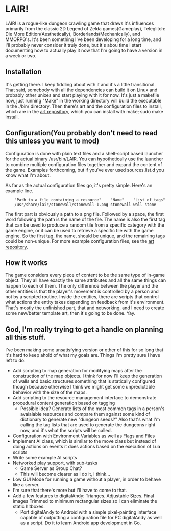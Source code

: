 LAIR!
=====

LAIR! is a rogue-like dungeon crawling game that draws it's influences primarily
from the classic 2D Legend of Zelda games(Gameplay), Teleglitch: Die More
Edition(Aesthetically), Borderlands(Mechanically), and MMORPG's. It's been
something I've been developing for a long time, and I'll probably never consider
it truly done, but it's abou time I start documenting how to actually play it
now that I'm going to have a version in a week or two.

Installation
------------

It's getting there. I keep fiddling about with it and it's a little
transitional. That said, somebody with all the dependencies can build it on
Linux and probably other unixes and start playing with it for now. It's just
a makefile now, just running "Make" in the working directory will build the
executable in the ./bin/ directory. Then there's art and the configuration files
to install, which are in the [art repository](https://github.com/cmotc/lairart),
which you can install with make; sudo make install.

Configuration(You probably don't need to read this unless you want to mod)
--------------------------------------------------------------------------

Configuration is done with plain text files and a shell-script based launcher
for the actual binary /usr/bin/LAIR. You can hypothetically use the launcher
to combine multiple configuration files together and expand the content of the
game. Examples forthcoming, but if you've ever used sources.list.d you know
what I'm about.

As far as the actual configuration files go, it's pretty simple. Here's an
example line.

        "Path to a file containing a resource"    "Name"    "List of tags"
        /usr/share/lair/stonewall/stonewall-1.png stonewall wall stone

The first part is obviously a path to a png file. Followed by a space, the first
word following the path is the name of the file. The name is also the first tag
that can be used to produce a random tile from a specific category with the game
engine, or it can be used to retrieve a specific tile with the game engine. So
the first tag, the name, should be unique, and the remaining tags could be
non-unique. For more example configuration files, see the [art repository](https://github.com/cmotc/lairart).

How it works
------------

The game considers every piece of content to be the same type of in-game object.
They all have exactly the same attributes and all the same things can happen to
each of them. The only difference between the player and the other entities is
that the player's movement is controlled by a person and not by a scripted
routine. Inside the entities, there are scripts that control what actions the
entity takes depending on feedback from it's environment. That's mostly the
unfinished part, that and networking, and I need to create some new/better
template art, then it's going to be done. Yay.

God, I'm really trying to get a handle on planning all this stuff.
------------------------------------------------------------------

I've been making some unsatisfying version or other of this for so long that
it's hard to keep ahold of what my goals are. Things I'm pretty sure I have left
to do:

  * Add scripting to map generation for modifying maps after the construction of
  the map objects. I think for now I'll keep the generation of walls and basic
  structures something that is statically configured though because otherwise
  I think we might get some unpredictable behavior with the size of the maps.
  * Add scripting to the resource management interface to demonstrate procedural
  content generation based on tagging
    - Possible idea? Generate lists of the most common tags in a person's
    avaialable resources and compare them against some kind of dictionary to
    generate new "dungeon seeds?" Also that's what I'm calling the tag lists
    that are used to generate the dungeons right now, and it's what the scripts
    will be called.
  * Configuration with Environment Variables as well as Flags and Files
  * Implement AI class, which is similar to the move class but instead of doing
  actions on events it does actions based on the execution of Lua scripts
  * Write some example AI scripts
  * Networked play support, with sub-tasks
    - Game Server as Group Chat?
    - This will become clearer as I do it, I think...
  * Low GUI Mode for running a game without a player, in order to behave like a
    server.
  * I'm sure that there's more but I'll have to come to that.
  * Add a few features to digitalAndy: Trianges. Adjustable Sizes. Final images
  Trimmed to minimum rectangular sizes so I can eliminate the static hitboxes.
    - Port digitalAndy to Android with a simple pixel-painting interface capable
    of outputting a configuration file for PC digitalAndy as well as a script.
    Do it to learn Android app development in Go.
